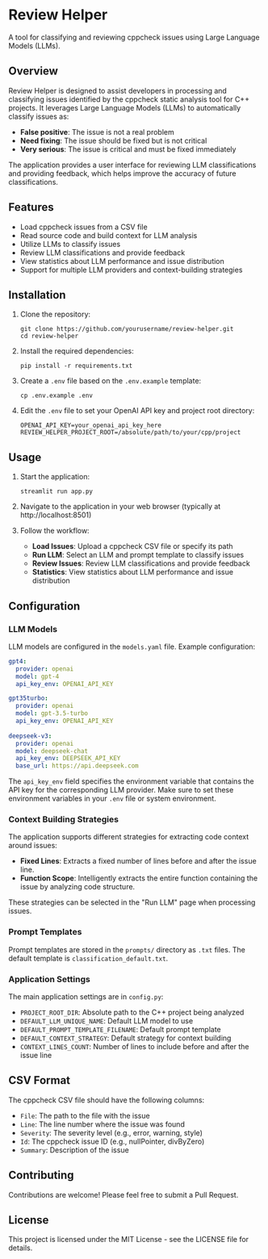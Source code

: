 # Review Helper

A tool for classifying and reviewing cppcheck issues using Large Language Models (LLMs).

## Overview

Review Helper is designed to assist developers in processing and classifying issues identified by the cppcheck static analysis tool for C++ projects. It leverages Large Language Models (LLMs) to automatically classify issues as:

- **False positive**: The issue is not a real problem
- **Need fixing**: The issue should be fixed but is not critical
- **Very serious**: The issue is critical and must be fixed immediately

The application provides a user interface for reviewing LLM classifications and providing feedback, which helps improve the accuracy of future classifications.

## Features

- Load cppcheck issues from a CSV file
- Read source code and build context for LLM analysis
- Utilize LLMs to classify issues
- Review LLM classifications and provide feedback
- View statistics about LLM performance and issue distribution
- Support for multiple LLM providers and context-building strategies

## Installation

1. Clone the repository:
   ```
   git clone https://github.com/yourusername/review-helper.git
   cd review-helper
   ```

2. Install the required dependencies:
   ```
   pip install -r requirements.txt
   ```

3. Create a `.env` file based on the `.env.example` template:
   ```
   cp .env.example .env
   ```

4. Edit the `.env` file to set your OpenAI API key and project root directory:
   ```
   OPENAI_API_KEY=your_openai_api_key_here
   REVIEW_HELPER_PROJECT_ROOT=/absolute/path/to/your/cpp/project
   ```

## Usage

1. Start the application:
   ```
   streamlit run app.py
   ```

2. Navigate to the application in your web browser (typically at http://localhost:8501)

3. Follow the workflow:
   - **Load Issues**: Upload a cppcheck CSV file or specify its path
   - **Run LLM**: Select an LLM and prompt template to classify issues
   - **Review Issues**: Review LLM classifications and provide feedback
   - **Statistics**: View statistics about LLM performance and issue distribution

## Configuration

### LLM Models

LLM models are configured in the `models.yaml` file. Example configuration:

```yaml
gpt4:
  provider: openai
  model: gpt-4
  api_key_env: OPENAI_API_KEY

gpt35turbo:
  provider: openai
  model: gpt-3.5-turbo
  api_key_env: OPENAI_API_KEY
  
deepseek-v3:
  provider: openai
  model: deepseek-chat
  api_key_env: DEEPSEEK_API_KEY
  base_url: https://api.deepseek.com
```

The `api_key_env` field specifies the environment variable that contains the API key for the corresponding LLM provider. Make sure to set these environment variables in your `.env` file or system environment.

### Context Building Strategies

The application supports different strategies for extracting code context around issues:

- **Fixed Lines**: Extracts a fixed number of lines before and after the issue line.
- **Function Scope**: Intelligently extracts the entire function containing the issue by analyzing code structure.

These strategies can be selected in the "Run LLM" page when processing issues.

### Prompt Templates

Prompt templates are stored in the `prompts/` directory as `.txt` files. The default template is `classification_default.txt`.

### Application Settings

The main application settings are in `config.py`:

- `PROJECT_ROOT_DIR`: Absolute path to the C++ project being analyzed
- `DEFAULT_LLM_UNIQUE_NAME`: Default LLM model to use
- `DEFAULT_PROMPT_TEMPLATE_FILENAME`: Default prompt template
- `DEFAULT_CONTEXT_STRATEGY`: Default strategy for context building
- `CONTEXT_LINES_COUNT`: Number of lines to include before and after the issue line

## CSV Format

The cppcheck CSV file should have the following columns:
- `File`: The path to the file with the issue
- `Line`: The line number where the issue was found
- `Severity`: The severity level (e.g., error, warning, style)
- `Id`: The cppcheck issue ID (e.g., nullPointer, divByZero)
- `Summary`: Description of the issue

## Contributing

Contributions are welcome! Please feel free to submit a Pull Request.

## License

This project is licensed under the MIT License - see the LICENSE file for details.


